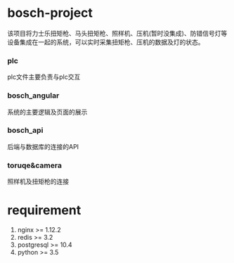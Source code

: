 # bosch-project
该项目将力士乐扭矩枪、马头扭矩枪、照样机、压机(暂时没集成)、防错信号灯等设备集成在一起的系统，可以实时采集扭矩枪、压机的数据及灯的状态。
### plc
plc文件主要负责与plc交互
### bosch_angular
系统的主要逻辑及页面的展示
### bosch_api
后端与数据库的连接的API
### toruqe&camera
照样机及扭矩枪的连接
# requirement
1. nginx >= 1.12.2
2. redis >= 3.2
3. postgresql >= 10.4
4. python >= 3.5


